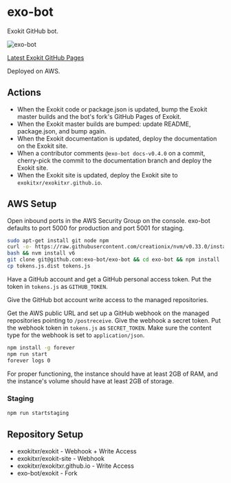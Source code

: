 # exo-bot

Exokit GitHub bot.

![exo-bot](https://avatars0.githubusercontent.com/u/49332553?s=460&v=4)

[Latest Exokit GitHub Pages](https://exo-bot.github.io/exokit/)

Deployed on AWS.

## Actions

- When the Exokit code or package.json is updated, bump the Exokit master
  builds and the bot's fork's GitHub Pages of Exokit.
- When the Exokit master builds are bumped: update README, package.json, and bump again.
- When the Exokit documentation is updated, deploy the documentation on the Exokit site.
- When a contributor comments `@exo-bot docs-v0.4.0` on a commit, cherry-pick
  the commit to the documentation branch and deploy the Exokit site.
- When the Exokit site is updated, deploy the Exokit site to `exokitxr/exokitxr.github.io`.

## AWS Setup

Open inbound ports in the AWS Security Group on the console. exo-bot defaults
to port 5000 for production and port 5001 for staging.

```sh
sudo apt-get install git node npm
curl -o- https://raw.githubusercontent.com/creationix/nvm/v0.33.0/install.sh | bash
bash && nvm install v6
git clone git@github.com:exo-bot/exo-bot && cd exo-bot && npm install
cp tokens.js.dist tokens.js
```

Have a GitHub account and get a GitHub personal access token. Put the token
in `tokens.js` as `GITHUB_TOKEN`.

Give the GitHub bot account write access to the managed repositories.

Get the AWS public URL and set up a GitHub webhook on the managed repositories
pointing to `/postreceive`. Give the webhook a secret token. Put the webhook
token in `tokens.js` as `SECRET_TOKEN`. Make sure the content type for the
webhook is set to `application/json`.

```sh
npm install -g forever
npm run start
forever logs 0
```

For proper functioning, the instance should have at least 2GB of RAM, and the
instance's volume should have at least 2GB of storage.

### Staging

```sh
npm run startstaging
```

## Repository Setup

- exokitxr/exokit - Webhook + Write Access
- exokitxr/exokit-site - Webhook
- exokitxr/exokitxr.github.io - Write Access
- exo-bot/exokit - Fork
